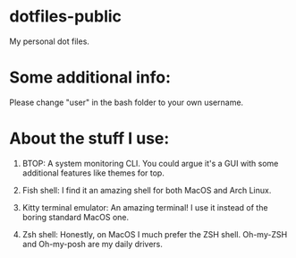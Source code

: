 # dotfiles-public
My personal dot files. 

# Some additional info:
Please change "user" in the bash folder to your own username.

# About the stuff I use:
1. BTOP:
A system monitoring CLI. You could argue it's a GUI with some additional features like themes for top.

2. Fish shell:
I find it an amazing shell for both MacOS and Arch Linux.

3. Kitty terminal emulator:
An amazing terminal! I use it instead of the boring standard MacOS one.

4. Zsh shell:
Honestly, on MacOS I much prefer the ZSH shell. Oh-my-ZSH and Oh-my-posh are my daily drivers.

